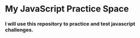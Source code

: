 # My JavaScript Practice Space
### I will use this repository to practice and test javascript challenges.
